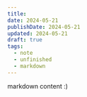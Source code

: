 ```yaml
---
title: 
date: 2024-05-21
publishDate: 2024-05-21
updated: 2024-05-21
draft: true
tags:
  - note
  - unfinished
  - markdown
---
```

 
markdown content :)